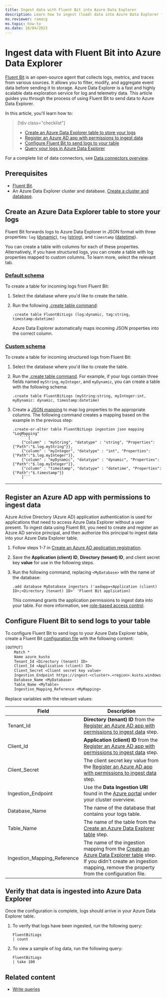 ```yaml
---
title: Ingest data with Fluent Bit into Azure Data Explorer
description: Learn how to ingest (load) data into Azure Data Explorer from Fluent Bit.
ms.reviewer: ramacg
ms.topic: how-to
ms.date: 10/04/2023
---
```


# Ingest data with Fluent Bit into Azure Data Explorer

[Fluent Bit](https://fluentbit.io/) is an open-source agent that collects logs, metrics, and traces from various sources. It allows you to filter, modify, and aggregate event data before sending it to storage. Azure Data Explorer is a fast and highly scalable data exploration service for log and telemetry data. This article guides you through the process of using Fluent Bit to send data to Azure Data Explorer. 

In this article, you'll learn how to:

> [!div class="checklist"]
>
> * [Create an Azure Data Explorer table to store your logs](#create-an-azure-data-explorer-table-to-store-your-logs)
> * [Register an Azure AD app with permissions to ingest data](#register-an-azure-ad-app-with-permissions-to-ingest-data)
> * [Configure Fluent Bit to send logs to your table](#configure-fluent-bit-to-send-logs-to-your-table)
> * [Query your logs in Azure Data Explorer](#query-your-logs-in-azure-data-explorer)

For a complete list of data connectors, see [Data connectors overview](connector-overview.md).

## Prerequisites

* [Fluent Bit](https://docs.fluentbit.io/manual/installation/getting-started-with-fluent-bit).
* An Azure Data Explorer cluster and database. [Create a cluster and database](create-cluster-and-database.md).

## Create an Azure Data Explorer table to store your logs

Fluent Bit forwards logs to Azure Data Explorer in JSON format with three properties: `log` ([dynamic](kusto/query/scalar-data-types/dynamic.md)), `tag` ([string](kusto/query/scalar-data-types/string.md)), and `timestamp` ([datetime](kusto/query/scalar-data-types/datetime.md)).

You can create a table with columns for each of these properties. Alternatively, if you have structured logs, you can create a table with log properties mapped to custom columns. To learn more, select the relevant tab.

### [Default schema](#tab/default)

To create a table for incoming logs from Fluent Bit:

1. Select the database where you'd like to create the table.

1. Run the following [.create table command](kusto/management/create-table-command.md):

    ```kusto
    .create table FluentBitLogs (log:dynamic, tag:string, timestamp:datetime)
    ```

    Azure Data Explorer automatically maps incoming JSON properties into the correct column.
    
### [Custom schema](#tab/custom)

To create a table for incoming structured logs from Fluent Bit:

1. Select the database where you'd like to create the table.

1. Run the [.create table command](kusto/management/create-table-command.md). For example, if your logs contain three fields named `myString`, `myInteger`, and `myDynamic`, you can create a table with the following schema:

    ```kusto
    .create table FluentBitLogs (myString:string, myInteger:int, myDynamic: dynamic, timestamp:datetime)
    ```

1. Create a [JSON mapping](kusto/management/mappings.md) to map log properties to the appropriate columns. The following command creates a mapping based on the example in the previous step:

    ```kusto
    .create-or-alter table FluentBitLogs ingestion json mapping "LogMapping" 
        ```[
        {"column" : "myString", "datatype" : "string", "Properties":{"Path":"$.log.myString"}},
        {"column" : "myInteger", "datatype" : "int", "Properties":{"Path":"$.log.myInteger"}}, 
        {"column" : "myDynamic", "datatype" : "dynamic", "Properties":{"Path":"$.log.myInteger"}}, 
        {"column" : "timestamp", "datatype" : "datetime", "Properties":{"Path":"$.timestamp"}} 
        ]```
    ```

---

## Register an Azure AD app with permissions to ingest data

Azure Active Directory (Azure AD) application authentication is used for applications that need to access Azure Data Explorer without a user present. To ingest data using Fluent Bit, you need to create and register an Azure AD service principal, and then authorize this principal to ingest data into your Azure Data Explorer table.

1. Follow steps 1-7 in [Create an Azure AD application registration](provision-azure-ad-app.md#create-azure-ad-application-registration).

1. Save the **Application (client) ID**, **Directory (tenant) ID**, and client secret key **value** for use in the following steps.

1. Run the following command, replacing `<MyDatabase>` with the name of the database:

    ```kusto
    .add database MyDatabase ingestors ('aadapp=<Application (client) ID>;<Directory (tenant) ID>' 'Fluent Bit application)
    ```

    This command grants the application permissions to ingest data into your table. For more information, see [role-based access control](kusto/access-control/role-based-access-control.md).

## Configure Fluent Bit to send logs to your table

To configure Fluent Bit to send logs to your Azure Data Explorer table, create a Fluent Bit [configuration file](https://docs.fluentbit.io/manual/administration/configuring-fluent-bit/classic-mode/configuration-file) with the following content:

```txt
[OUTPUT]
    Match *
    Name azure_kusto
    Tenant_Id <Directory (tenant) ID>
    Client_Id <Application (client) ID>
    Client_Secret <Client secret key value>
    Ingestion_Endpoint https://ingest-<cluster>.<region>.kusto.windows.net
    Database_Name <MyDatabase>
    Table_Name <MyTable>
    Ingestion_Mapping_Reference <MyMapping>
```

Replace variables with the relevant values:

|Field|Description|
|--|--|
|Tenant_Id|**Directory (tenant) ID** from the [Register an Azure AD app with permissions to ingest data](#register-an-azure-ad-app-with-permissions-to-ingest-data) step.|
|Client_Id|**Application (client) ID** from the [Register an Azure AD app with permissions to ingest data](#register-an-azure-ad-app-with-permissions-to-ingest-data) step.|
|Client_Secret|The client secret key value from the [Register an Azure AD app with permissions to ingest data](#register-an-azure-ad-app-with-permissions-to-ingest-data) step.|
|Ingestion_Endpoint|Use the **Data Ingestion URI** found in the [Azure portal](https://ms.portal.azure.com/) under your cluster overview.|
|Database_Name|The name of the database that contains your logs table.|
|Table_Name|The name of the table from the [Create an Azure Data Explorer table](#create-an-azure-data-explorer-table-to-store-your-logs) step.|
|Ingestion_Mapping_Reference| The name of the ingestion mapping from the [Create an Azure Data Explorer table](#create-an-azure-data-explorer-table-to-store-your-logs) step. If you didn't create an ingestion mapping, remove the property from the configuration file.|

## Verify that data is ingested into Azure Data Explorer

Once the configuration is complete, logs should arrive in your Azure Data Explorer table.

1. To verify that logs have been ingested, run the following query:

    ```Kusto
    FluentBitLogs
    | count
    ```

1. To view a sample of log data, run the following query:

    ```Kusto
    FluentBitLogs
    | take 100
    ```

## Related content

* [Write queries](kusto/query/tutorials/learn-common-operators.md)
